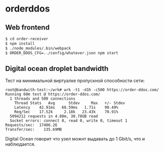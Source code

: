 # orderddos

## Web frontend

```bash
$ cd order-receiver
$ npm install
$ ./node_modules/.bin/webpack
$ ORDER_DDOS_CFG=../config/whatever.json npm start
```

## Digital ocean droplet bandwidth

Тест на минимальной виртуалке пропускной способности сети: 

```text
root@bandwith-test:~/wrk# wrk -t1 -d1h -c500 https://order-ddos.com/
Running 60m test @ https://order-ddos.com/
  1 threads and 500 connections
    Thread Stats   Avg      Stdev     Max   +/- Stdev
    Latency    42.91ms   68.59ms   1.71s    90.49%
    Req/Sec    17.52k     2.18k   23.43k    70.91%
  5094212 requests in 4.88m, 38.78GB read
  Socket errors: connect 0, read 0, write 0, timeout 1
Requests/sec:  17406.26
Transfer/sec:    135.69MB
```

Digital Ocean говорит что узел можнт выдавать до 1 Gbit/s, что и наблюдается. 